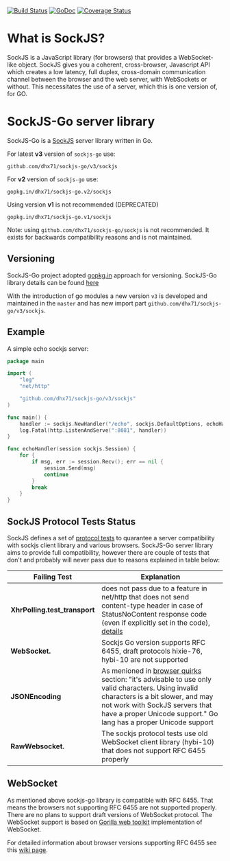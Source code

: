 [![Build Status](https://api.travis-ci.org/dhx71/sockjs-go.svg?branch=master)](https://travis-ci.org/dhx71/sockjs-go) 
[![GoDoc](https://godoc.org/github.com/dhx71/sockjs-go/v3/sockjs?status.svg)](https://pkg.go.dev/github.com/dhx71/sockjs-go/v3/sockjs?tab=doc) 
[![Coverage Status](https://coveralls.io/repos/github/dhx71/sockjs-go/badge.svg?branch=master)](https://coveralls.io/github/dhx71/sockjs-go?branch=master)

What is SockJS?
=

SockJS is a JavaScript library (for browsers) that provides a WebSocket-like
object. SockJS gives you a coherent, cross-browser, Javascript API
which creates a low latency, full duplex, cross-domain communication
channel between the browser and the web server, with WebSockets or without.
This necessitates the use of a server, which this is one version of, for GO.


SockJS-Go server library
=

SockJS-Go is a [SockJS](https://github.com/sockjs/sockjs-client) server library written in Go.

For latest **v3** version of `sockjs-go` use:

    github.com/dhx71/sockjs-go/v3/sockjs

For **v2** version of `sockjs-go` use:

    gopkg.in/dhx71/sockjs-go.v2/sockjs

Using version **v1** is not recommended (DEPRECATED)

    gopkg.in/dhx71/sockjs-go.v1/sockjs

Note: using `github.com/dhx71/sockjs-go/sockjs` is not recommended. It exists for backwards compatibility reasons and is not maintained. 

Versioning
-

SockJS-Go project adopted [gopkg.in](http://gopkg.in) approach for versioning. SockJS-Go library details can be found [here](https://gopkg.in/dhx71/sockjs-go.v2/sockjs)

With the introduction of go modules a new version `v3` is developed and maintained in the `master` and has new import part `github.com/dhx71/sockjs-go/v3/sockjs`. 

Example
-

A simple echo sockjs server:


```go
package main

import (
	"log"
	"net/http"

	"github.com/dhx71/sockjs-go/v3/sockjs"
)

func main() {
	handler := sockjs.NewHandler("/echo", sockjs.DefaultOptions, echoHandler)
	log.Fatal(http.ListenAndServe(":8081", handler))
}

func echoHandler(session sockjs.Session) {
	for {
		if msg, err := session.Recv(); err == nil {
			session.Send(msg)
			continue
		}
		break
	}
}
```


SockJS Protocol Tests Status
-
SockJS defines a set of [protocol tests](https://github.com/sockjs/sockjs-protocol) to quarantee a server compatibility with sockjs client library and various browsers. SockJS-Go server library aims to provide full compatibility, however there are couple of tests that don't and probably will never pass due to reasons explained in table below:


| Failing Test | Explanation |
| -------------| ------------|
| **XhrPolling.test_transport** | does not pass due to a feature in net/http that does not send content-type header in case of StatusNoContent response code (even if explicitly set in the code), [details](https://code.google.com/p/go/source/detail?r=902dc062bff8) |
| **WebSocket.** |  Sockjs Go version supports RFC 6455, draft protocols hixie-76, hybi-10 are not supported |
| **JSONEncoding** | As menioned in [browser quirks](https://github.com/sockjs/sockjs-client#browser-quirks) section: "it's advisable to use only valid characters. Using invalid characters is a bit slower, and may not work with SockJS servers that have a proper Unicode support." Go lang has a proper Unicode support |
| **RawWebsocket.** | The sockjs protocol tests use old WebSocket client library (hybi-10) that does not support RFC 6455 properly |

WebSocket
-
As mentioned above sockjs-go library is compatible with RFC 6455. That means the browsers not supporting RFC 6455 are not supported properly. There are no plans to support draft versions of WebSocket protocol. The WebSocket support is based on [Gorilla web toolkit](http://www.gorillatoolkit.org/pkg/websocket) implementation of WebSocket.

For detailed information about browser versions supporting RFC 6455 see this [wiki page](http://en.wikipedia.org/wiki/WebSocket#Browser_support).
